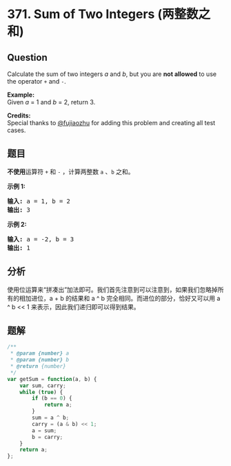 # 371. Sum of Two Integers (两整数之和)

## Question

Calculate the sum of two integers _a_ and _b_, but you are **not allowed** to use the operator `+` and `-`.

**Example:**  
Given _a_ = 1 and _b_ = 2, return 3.

**Credits:**  
Special thanks to [@fujiaozhu](https://discuss.leetcode.com/user/fujiaozhu) for adding this problem and creating all test cases.

## 题目

**不使用**运算符 `+` 和 `-` ​​​​​​​，计算两整数 `a` 、`b` 之和。

**示例 1:**

<pre><strong>输入: </strong>a = 1, b = 2
<strong>输出: </strong>3
</pre>

**示例 2:**

<pre><strong>输入: </strong>a = -2, b = 3
<strong>输出: </strong>1</pre>

## 分析

使用位运算来“拼凑出”加法即可。我们首先注意到可以注意到，如果我们忽略掉所有的相加进位，a + b 的结果和 a ^ b 完全相同。而进位的部分，恰好又可以用 a ^ b << 1 来表示，因此我们递归即可以得到结果。

## 题解

```javascript
/**
 * @param {number} a
 * @param {number} b
 * @return {number}
 */
var getSum = function(a, b) {
    var sum, carry;
    while (true) {
        if (b == 0) {
            return a;
        }
        sum = a ^ b;
        carry = (a & b) << 1;
        a = sum;
        b = carry;
    }
    return a;
};
```
